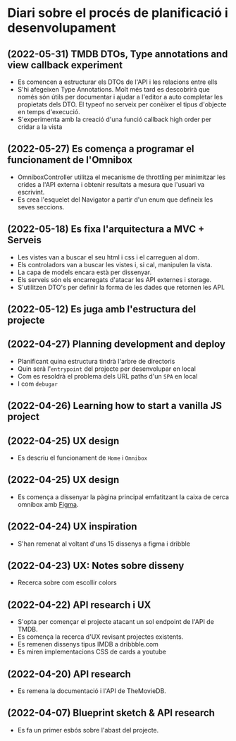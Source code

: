 # Diari sobre el procés de planificació i desenvolupament

## (2022-05-31) TMDB DTOs, Type annotations and view callback experiment
- Es comencen a estructurar els DTOs de l'API i les relacions entre ells
- S'hi afegeixen Type Annotations. Molt més tard es descobrirà que només són útils per 
documentar i ajudar a l'editor a auto completar les propietats dels DTO. El typeof no 
serveix per conèixer el tipus d'objecte en temps d'execució. 
- S'experimenta amb la creació d'una funció callback high order per cridar a la vista

## (2022-05-27) Es comença a programar el funcionament de l'Omnibox
- OmniboxController utilitza el mecanisme de throttling per minimitzar les
crides a l'API externa i obtenir resultats a mesura que l'usuari va escrivint.
- Es crea l'esquelet del Navigator a partir d'un enum que defineix les seves
seccions.

## (2022-05-18) Es fixa l'arquitectura a MVC + Serveis
- Les vistes van a buscar el seu html i css i el carreguen al dom.
- Els controladors van a buscar les vistes i, si cal, manipulen la vista.
- La capa de models encara està per dissenyar.
- Els serveis són els encarregats d'atacar les API externes i storage.
- S'utilitzen DTO's per definir la forma de les dades que retornen les API.

## (2022-05-12) Es juga amb l'estructura del projecte

## (2022-04-27) Planning development and deploy
- Planificant quina estructura tindrà l'arbre de directoris
- Quin serà l'`entrypoint` del projecte per desenvolupar en local
- Com es resoldrà el problema dels URL paths d'un `SPA` en local
- I com `debugar`

## (2022-04-26) Learning how to start a vanilla JS project

## (2022-04-25) UX design
- Es descriu el funcionament de `Home` i `Omnibox` 

## (2022-04-25) UX design
- Es comença a dissenyar la pàgina principal emfatitzant la caixa de cerca 
omnibox amb [Figma](https://www.figma.com/file/u55CZr72i0HtHgYXoYcBPf/FOMO).  

## (2022-04-24) UX inspiration
- S'han remenat al voltant d'uns 15 dissenys a figma i dribble

## (2022-04-23) UX: Notes sobre disseny
- Recerca sobre com escollir colors 

## (2022-04-22) API research i UX

- S'opta per començar el projecte atacant un sol endpoint de l'API de TMDB.
- Es comença la recerca d'UX revisant projectes existents.
- Es remenen dissenys tipus IMDB a dribbble.com
- Es miren implementacions CSS de cards a youtube

## (2022-04-20) API research

- Es remena la documentació i l'API de TheMovieDB.

## (2022-04-07) Blueprint sketch & API research

- Es fa un primer esbós sobre l'abast del projecte.
